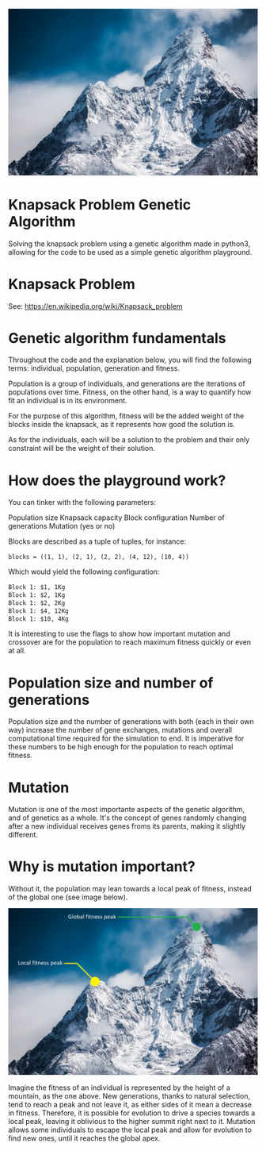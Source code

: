 ![Fitness Mountain](/images/mountain.jpg)

# Knapsack Problem Genetic Algorithm
Solving the knapsack problem using a genetic algorithm made in python3, allowing for the code to be used as a simple genetic algorithm playground.

# Knapsack Problem
See:
https://en.wikipedia.org/wiki/Knapsack_problem

# Genetic algorithm fundamentals
Throughout the code and the explanation below, you will find the following terms: individual, population, generation and fitness.

Population is a group of individuals, and generations are the iterations of populations over time. Fitness, on the other hand, is a way to quantify how fit an individual is in its environment.

For the purpose of this algorithm, fitness will be the added weight of the blocks inside the knapsack, as it represents how good the solution is.

As for the individuals, each will be a solution to the problem and their only constraint will be the weight of their solution.

# How does the playground work?
You can tinker with the following parameters:

Population size
Knapsack capacity
Block configuration
Number of generations
Mutation (yes or no)

Blocks are described as a tuple of tuples, for instance:

```
blocks = ((1, 1), (2, 1), (2, 2), (4, 12), (10, 4))
```

Which would yield the following configuration:

```
Block 1: $1, 1Kg
Block 1: $2, 1Kg
Block 1: $2, 2Kg
Block 1: $4, 12Kg
Block 1: $10, 4Kg
```

It is interesting to use the flags to show how important mutation and crossover are for the population to reach maximum fitness quickly or even at all.

# Population size and number of generations
Population size and the number of generations with both (each in their own way) increase the number of gene exchanges, mutations and overall computational time required for the simulation to end. It is imperative for these numbers to be high enough for the population to reach optimal fitness.

# Mutation
Mutation is one of the most importante aspects of the genetic algorithm, and of genetics as a whole. It's the concept of genes randomly changing after a new individual receives genes froms its parents, making it slightly different.

# Why is mutation important?
Without it, the population may lean towards a local peak of fitness, instead of the global one (see image below).

![Fitness Mountain](/images/mountain_peaks.jpg)

Imagine the fitness of an individual is represented by the height of a mountain, as the one above. New generations, thanks to natural selection, tend to reach a peak and not leave it, as either sides of it mean a decrease in fitness. Therefore, it is possible for evolution to drive a species towards a local peak, leaving it oblivious to the higher summit right next to it.
Mutation allows some individuals to escape the local peak and allow for evolution to find new ones, until it reaches the global apex.

